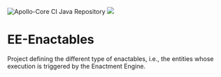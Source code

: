 ![Apollo-Core CI Java Repository](https://github.com/Apollo-Core/EE-Enactables/workflows/Apollo-Core%20CI%20Java%20Repository/badge.svg)
[![](https://jitpack.io/v/Apollo-Core/EE-Enactables.svg)](https://jitpack.io/#Apollo-Core/EE-Enactables)

# EE-Enactables
Project defining the different type of enactables, i.e., the entities whose execution is triggered by the Enactment Engine.
